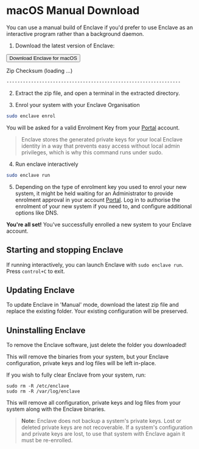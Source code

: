 
# macOS Manual Download

You can use a manual build of Enclave if you'd prefer to use Enclave as an interactive program rather than a background daemon.

1. Download the latest version of Enclave:
<div class="download-container">
    <a id="download-osx-manual" target="_blank" rel="noopener noreferer"><button>Download Enclave for macOS</button></a>
    <p id="zip-url" class="download-url"></p>
    <div class="checksum-container">
    <p>Zip Checksum (<span id="hash-alg">loading ...</span>)</p>
    <p><code id="checksum" class="checksum">----------------------------------------------------------------</code></p>
    </div>
    </div>

2. Extract the zip file, and open a terminal in the extracted directory.

3. Enrol your system with your Enclave Organisation   
```bash
sudo enclave enrol
```
You will be asked for a valid Enrolment Key from your [Portal](https://portal.enclave.io/) account.
> Enclave stores the generated private keys for your local Enclave identity in a way that prevents easy access without local admin privileges, which is why this command runs under sudo.

4. Run enclave interactively
```bash
sudo enclave run
```
    
5. Depending on the type of enrolment key you used to enrol your new system, it might be held waiting for an Administrator to provide enrolment approval in your account [Portal](https://portal.enclave.io/). Log in to authorise the enrolment of your new system if you need to, and configure additional options like DNS.

**You're all set!** You've successfully enrolled a new system to your Enclave account.

## Starting and stopping Enclave

If running interactively, you can launch Enclave with `sudo enclave run`.  Press `control+C` to exit.

## Updating Enclave

To update Enclave in 'Manual' mode, download the latest zip file and replace the existing folder.  Your existing configuration will be preserved.

## Uninstalling Enclave

To remove the Enclave software, just delete the folder you downloaded!

This will remove the binaries from your system, but your Enclave configuration, private keys and log files will be left in-place. 

If you wish to fully clear Enclave from your system, run:

```
sudo rm -R /etc/enclave
sudo rm -R /var/log/enclave
```

This will remove all configuration, private keys and log files from your system along with the Enclave binaries.

> **Note:** Enclave does not backup a system's private keys. Lost or deleted private keys are not recoverable. If a system's configuration and private keys are lost, to use that system with Enclave again it must be re-enrolled.   


<script type="text/javascript">
  fetch("https://install.enclave.io/manifest/osx.json", { method: 'get' })
    .then(response => response.json())
    .then(jsonResult => {
      var latest = jsonResult.ReleaseVersions.reverse().find(releaseVersion => { return releaseVersion.ReleaseType === 'GA'; });
      var url = latest?.Packages[0].Url;
      var hash = latest?.Packages[0].Hash;
      var hashAlg = latest?.Packages[0].HashAlg;

      document.getElementById("download-osx-manual").href = url;
      document.getElementById("zip-url").innerHTML = url;
      document.getElementById("hash-alg").innerHTML = hashAlg.toLowerCase();
      document.getElementById("checksum").innerHTML = base64ToHex(hash);
    })
    .catch(err => {
      console.log(err);
      document.getElementById("download-osx-manual").href = "https://portal.enclave.io/my/new-system";
    });

  function base64ToHex(str) {
    const raw = atob(str);
    let result = '';
    for (let i = 0; i < raw.length; i++) {
      const hex = raw.charCodeAt(i).toString(16);
      result += (hex.length === 2 ? hex : '0' + hex);
    }
    return result;
  }
</script>
